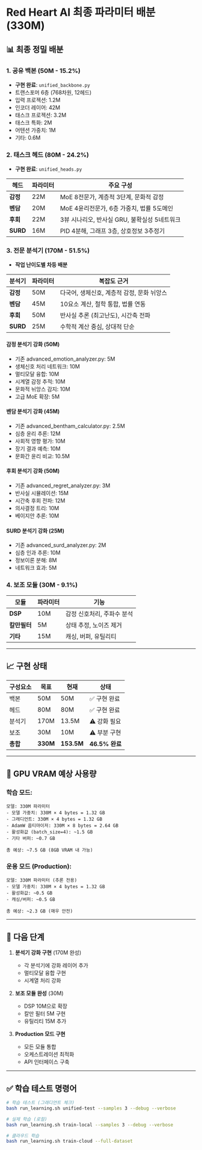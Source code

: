 # Red Heart AI 최종 파라미터 배분 (330M)

## 📊 최종 정밀 배분

### 1. **공유 백본 (50M - 15.2%)**
- **구현 완료**: `unified_backbone.py`
- 트랜스포머 6층 (768차원, 12헤드)
- 입력 프로젝션: 1.2M
- 인코더 레이어: 42M  
- 태스크 프로젝션: 3.2M
- 태스크 특화: 2M
- 어텐션 가중치: 1M
- 기타: 0.6M

### 2. **태스크 헤드 (80M - 24.2%)**
- **구현 완료**: `unified_heads.py`

| 헤드 | 파라미터 | 주요 구성 |
|------|----------|-----------|
| **감정** | 22M | MoE 8전문가, 계층적 3단계, 문화적 감정 |
| **벤담** | 20M | MoE 4윤리전문가, 6층 가중치, 법률 5도메인 |
| **후회** | 22M | 3뷰 시나리오, 반사실 GRU, 불확실성 5네트워크 |
| **SURD** | 16M | PID 4분해, 그래프 3층, 상호정보 3추정기 |

### 3. **전문 분석기 (170M - 51.5%)**
- **작업 난이도별 차등 배분**

| 분석기 | 파라미터 | 복잡도 근거 |
|--------|----------|-------------|
| **감정** | 50M | 다국어, 생체신호, 계층적 감정, 문화 뉘앙스 |
| **벤담** | 45M | 10요소 계산, 철학 통합, 법률 연동 |
| **후회** | 50M | 반사실 추론 (최고난도), 시간축 전파 |
| **SURD** | 25M | 수학적 계산 중심, 상대적 단순 |

#### 감정 분석기 강화 (50M)
- 기존 advanced_emotion_analyzer.py: 5M
- 생체신호 처리 네트워크: 10M
- 멀티모달 융합: 10M
- 시계열 감정 추적: 10M
- 문화적 뉘앙스 감지: 10M
- 고급 MoE 확장: 5M

#### 벤담 분석기 강화 (45M)
- 기존 advanced_bentham_calculator.py: 2.5M
- 심층 윤리 추론: 12M
- 사회적 영향 평가: 10M
- 장기 결과 예측: 10M
- 문화간 윤리 비교: 10.5M

#### 후회 분석기 강화 (50M)
- 기존 advanced_regret_analyzer.py: 3M
- 반사실 시뮬레이션: 15M
- 시간축 후회 전파: 12M
- 의사결정 트리: 10M
- 베이지안 추론: 10M

#### SURD 분석기 강화 (25M)
- 기존 advanced_surd_analyzer.py: 2M
- 심층 인과 추론: 10M
- 정보이론 분해: 8M
- 네트워크 효과: 5M

### 4. **보조 모듈 (30M - 9.1%)**
| 모듈 | 파라미터 | 기능 |
|------|----------|------|
| **DSP** | 10M | 감정 신호처리, 주파수 분석 |
| **칼만필터** | 5M | 상태 추정, 노이즈 제거 |
| **기타** | 15M | 캐싱, 버퍼, 유틸리티 |

---

## 📈 구현 상태

| 구성요소 | 목표 | 현재 | 상태 |
|----------|------|------|------|
| 백본 | 50M | 50M | ✅ 구현 완료 |
| 헤드 | 80M | 80M | ✅ 구현 완료 |
| 분석기 | 170M | 13.5M | ⚠️ 강화 필요 |
| 보조 | 30M | 10M | ⚠️ 부분 구현 |
| **총합** | **330M** | **153.5M** | **46.5% 완료** |

---

## 💾 GPU VRAM 예상 사용량

### 학습 모드:
```
모델: 330M 파라미터
- 모델 가중치: 330M × 4 bytes = 1.32 GB
- 그래디언트: 330M × 4 bytes = 1.32 GB
- AdamW 옵티마이저: 330M × 8 bytes = 2.64 GB
- 활성화값 (batch_size=4): ~1.5 GB
- 기타 버퍼: ~0.7 GB

총 예상: ~7.5 GB (8GB VRAM 내 가능)
```

### 운용 모드 (Production):
```
모델: 330M 파라미터 (추론 전용)
- 모델 가중치: 330M × 4 bytes = 1.32 GB
- 활성화값: ~0.5 GB
- 캐싱/버퍼: ~0.5 GB

총 예상: ~2.3 GB (매우 안전)
```

---

## 🚀 다음 단계

1. **분석기 강화 구현** (170M 완성)
   - 각 분석기에 강화 레이어 추가
   - 멀티모달 융합 구현
   - 시계열 처리 강화

2. **보조 모듈 완성** (30M)
   - DSP 10M으로 확장
   - 칼만 필터 5M 구현
   - 유틸리티 15M 추가

3. **Production 모드 구현**
   - 모든 모듈 통합
   - 오케스트레이션 최적화
   - API 인터페이스 구축

---

## ✅ 학습 테스트 명령어

```bash
# 학습 테스트 (그래디언트 체크)
bash run_learning.sh unified-test --samples 3 --debug --verbose

# 실제 학습 (로컬)
bash run_learning.sh train-local --samples 3 --debug --verbose

# 클라우드 학습
bash run_learning.sh train-cloud --full-dataset
```
